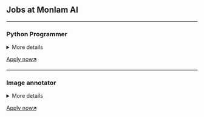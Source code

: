 ## Jobs at Monlam AI

----
### Python Programmer

<details>
  <summary>More details</summary>
  
<strong>Location</strong>: Work from home/Remote</br>
<strong>Nature of job</strong>: Full time</br>
<strong>Salary</strong>: Based of experience</br>
<h3>Job description and responsibilities</h3>
<ul>
 <li>Carry out individual responsibilities for the overall success of python delivery within
  the development team.</li>
 <li>Creating ETLs to feed the data warehouse and creating reporting services as needed.</li>
 <li>Working with and supporting other technical team members.</li>
 <li>Should know how to work in large verities of libraries, frameworks and modules.</li>
 <li>Integration of data storage solution</li>
</ul>

<h3>Skills Required:</h3>

<ul>
  <li>Hands on experience with python</li>
  <li>Knowledge on python language</li>
  <li>Debugging and software fault diagnoses</li>
  <li>Knowledge on Linux is a plus</li>
  <li>Should be comfortable to collaborate using Github</li>
  <li>Good to have passion about Tibetan language</li>
</ul>

<h3>Qualification:</h3>
<ul>
 <li>BCA, MCA, B.Tech in software, BSc and MSc in Computer</li>
</ul>
    
  
</details>

[Apply now🡵](https://docs.google.com/forms/d/11lIU9v67da_TYJ9bjoTmmn7gVHEIfopXDAEO0SMFV5w/edit#responses)

----
### Image annotator

<details>
  <summary>More details</summary>
  
<strong>Location</strong>: Work from home/Remote</br>
<strong>Nature of job</strong>: Full time or Part time</br>
<strong>Salary</strong>: Unit base</br>
<h3>Job description and responsibilities</h3>
<ul>
<li>Annotating layout of pages</li>
<li>Annotating line boundaries</li>
<li>Transcribing text from images</li>
<li>Selecting unique images</li>
</ul>
<h3>Skills Required:</h3>
<ul>
  <li>Basic computer skill</li>
</ul>

<strong>You need to have a laptop and internet of your own</strong>
  
</details>

[Apply now🡵](https://docs.google.com/forms/d/11lIU9v67da_TYJ9bjoTmmn7gVHEIfopXDAEO0SMFV5w/edit#responses)
